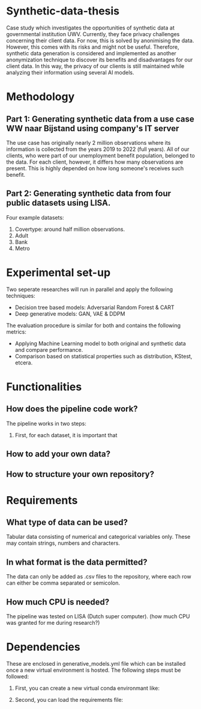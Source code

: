 # Synthetic-data-thesis
Case study which investigates the opportunities of synthetic data at governmental institution UWV. Currently, they face privacy challenges concerning their client data.
For now, this is solved by anonimising the data. However, this comes with its risks and might not be useful. Therefore, synthetic data generation is considered and implemented as another anonymization technique to discover its benefits and disadvantages for our client data. In this way, the privacy of our clients is still maintained while analyzing their information using several AI models.

# Methodology
## Part 1: Generating synthetic data from a use case WW naar Bijstand using company's IT server

The use case has originally nearly 2 million observations where its information is collected from the years 2019 to 2022 (full years). All of our clients, who were part of our unemployment benefit population, belonged to the data. For each client, however, it differs how many observations are present. This is highly depended on how long someone's receives such benefit. 

## Part 2: Generating synthetic data from four public datasets using LISA.
Four example datasets:
1. Covertype: around half million observations.
2. Adult
3. Bank
4. Metro

# Experimental set-up
Two seperate researches will run in parallel and apply the following techniques:
- Decision tree based models: Adversarial Random Forest & CART
- Deep generative models: GAN, VAE & DDPM

The evaluation procedure is similar for both and contains the following metrics:
- Applying Machine Learning model to both original and synthetic data and compare performance.
- Comparison based on statistical properties such as distribution, KStest, etcera.

# Functionalities

## How does the pipeline code work?
The pipeline works in two steps:
1. First, for each dataset, it is important that

## How to add your own data?

## How to structure your own repository?

# Requirements

## What type of data can be used?
Tabular data consisting of numerical and categorical variables only. These may contain strings, numbers and characters. 

## In what format is the data permitted?
The data can only be added as .csv files to the repository, where each row can either be comma separated or semicolon. 


## How much CPU is needed?
The pipeline was tested on LISA (Dutch super computer). (how much CPU was granted for me during research?)

# Dependencies
These are enclosed in generative_models.yml file which can be installed once a new virtual environment is hosted.
The following steps must be followed:
1. First, you can create a new virtual conda environmant like:
  
2. Second, you can load the requirements file:
  
